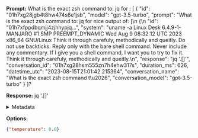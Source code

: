**Prompt:**
What is the exact zsh command to: jq for : [
  {
    "id": "01h7xg28jgb4t8hw474s6e1jsb",
    "model": "gpt-3.5-turbo",
    "prompt": "What is the exact zsh command to: jq for nice output of: [\n  {\n    \"id\": \"01h7xfppdbqmjj4zjhhypjq...",
    "system": "uname -a Linux Desk 6.4.9-1-MANJARO #1 SMP PREEMPT_DYNAMIC Wed Aug  9 08:32:12 UTC 2023 x86_64 GNU/Linux Think it through carefuly, methodically and queitly. Do not use backticks. Reply only with the bare shell command. Never include any commentary. If I give you a shell command, I want you to try to fix it. Think it through carefuly, methodically and queitly.\n",
    "response": "jq '.[]'",
    "conversation_id": "01h7xg28hsm555zn7h4ehw317s",
    "duration_ms": 626,
    "datetime_utc": "2023-08-15T21:01:42.215364",
    "conversation_name": "What is the exact zsh command t\u2026",
    "conversation_model": "gpt-3.5-turbo"
  }
]?

**Response:**
jq '.[]'

<details><summary>Metadata</summary>

- Duration: 688 ms
- Datetime: 2023-08-15T21:02:22.435618
- Model: gpt-3.5-turbo-0613

</details>

**Options:**
```json
{"temperature": 0.0}
```

